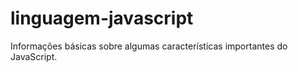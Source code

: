 # linguagem-javascript
Informações básicas sobre algumas características importantes do JavaScript.
